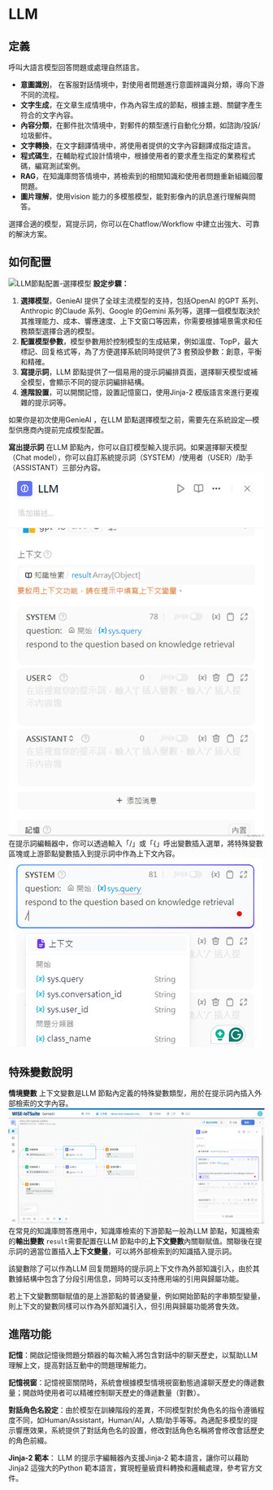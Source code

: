 # LLM
## 定義
呼叫大語言模型回答問題或處理自然語言。
- **意圖識別**， 在客服對話情境中，對使用者問題進行意圖辨識與分類，導向下游不同的流程。
- **文字生成**，在文章生成情境中，作為內容生成的節點，根據主題、關鍵字產生符合的文字內容。
- **內容分類**，在郵件批次情境中，對郵件的類型進行自動化分類，如諮詢/投訴/垃圾郵件。
- **文字轉換**，在文字翻譯情境中，將使用者提供的文字內容翻譯成指定語言。
- **程式碼生**，在輔助程式設計情境中，根據使用者的要求產生指定的業務程式碼，編寫測試案例。
- **RAG**，在知識庫問答情境中，將檢索到的相關知識和使用者問題重新組織回覆問題。
- **圖片理解**，使用vision 能力的多模態模型，能對影像內的訊息進行理解與問答。

選擇合適的模型，寫提示詞，你可以在Chatflow/Workflow 中建立出強大、可靠的解決方案。
## 如何配置
![LLM節點配置-選擇模型](/工作流程/節點說明/images/LLM節點配置-選擇模型)
**設定步驟：**
1. **選擇模型**，GenieAI 提供了全球主流模型的支持，包括OpenAI 的GPT 系列、Anthropic 的Claude 系列、Google 的Gemini 系列等，選擇一個模型取決於其推理能力、成本、響應速度、上下文窗口等因素，你需要根據場景需求和任務類型選擇合適的模型。
2. **配置模型參數**，模型參數用於控制模型的生成結果，例如溫度、TopP，最大標記、回复格式等，為了方便選擇系統同時提供了3 套預設參數：創意，平衡和精確。
3. **寫提示詞**，LLM 節點提供了一個易用的提示詞編排頁面，選擇聊天模型或補全模型，會顯示不同的提示詞編排結構。
4. **進階設置**，可以開關記憶，設置記憶窗口，使用Jinja-2 模版語言來進行更複雜的提示詞等。

如果你是初次使用GenieAI ，在LLM 節點選擇模型之前，需要先在系統設定—模型供應商內提前完成模型配置。

**寫出提示詞**
在LLM 節點內，你可以自訂模型輸入提示詞。如果選擇聊天模型（Chat model），你可以自訂系統提示詞（SYSTEM）/使用者（USER）/助手（ASSISTANT）三部分內容。
![自訂系統提示詞](/工作流程/節點說明/images/自訂系統提示詞.png)
在提示詞編輯器中，你可以透過輸入「/」或「{」呼出變數插入選單，將特殊變數區塊或上游節點變數插入到提示詞中作為上下文內容。
![呼出變數插入選單](/工作流程/節點說明/images/呼出變數插入選單.png)
## 特殊變數說明
**情境變數**
上下文變數是LLM 節點內定義的特殊變數類型，用於在提示詞內插入外部檢索的文字內容。
![上下文變數](/工作流程/節點說明/images/上下文變數.png)
在常見的知識庫問答應用中，知識庫檢索的下游節點一般為LLM 節點，知識檢索的**輸出變數** ```result```需要配置在LLM 節點中的**上下文變數**內關聯賦值。關聯後在提示詞的適當位置插入**上下文變量**，可以將外部檢索到的知識插入提示詞。

該變數除了可以作為LLM 回复問題時的提示詞上下文作為外部知識引入，由於其數據結構中包含了分段引用信息，同時可以支持應用端的引用與歸屬功能。

若上下文變數關聯賦值的是上游節點的普通變量，例如開始節點的字串類型變量，則上下文的變數同樣可以作為外部知識引入，但引用與歸屬功能將會失效。

## 進階功能
**記憶**：開啟記憶後問題分類器的每次輸入將包含對話中的聊天歷史，以幫助LLM 理解上文，提高對話互動中的問題理解能力。

**記憶視窗**：記憶視窗關閉時，系統會根據模型情境視窗動態過濾聊天歷史的傳遞數量；開啟時使用者可以精確控制聊天歷史的傳遞數量（對數）。

**對話角色名設定**：由於模型在訓練階段的差異，不同模型對於角色名的指令遵循程度不同，如Human/Assistant，Human/AI，人類/助手等等。為適配多模型的提示響應效果，系統提供了對話角色名的設置，修改對話角色名稱將會修改會話歷史的角色前綴。

**Jinja-2 範本**： LLM 的提示字編輯器內支援Jinja-2 範本語言，讓你可以藉助Jinja2 這強大的Python 範本語言，實現輕量級資料轉換和邏輯處理，參考官方文件。